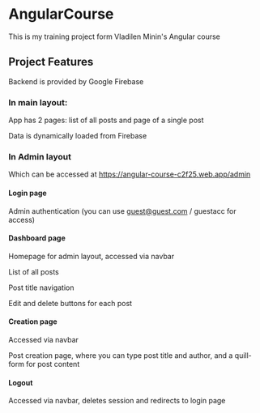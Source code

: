 # AngularCourse

This is my training project form Vladilen Minin's Angular course

## Project Features
Backend is provided by Google Firebase

### In main layout:
App has 2 pages: list of all posts and page of a single post

Data is dynamically loaded from Firebase

### In Admin layout
Which can be accessed at https://angular-course-c2f25.web.app/admin

#### Login page
Admin authentication (you can use guest@guest.com / guestacc for access)

#### Dashboard page

Homepage for admin layout, accessed via navbar

List of all posts

Post title navigation 

Edit and delete buttons for each post

#### Creation page

Accessed via navbar

Post creation page, where you can type post title and author, and a quill-form for post content

#### Logout

Accessed via navbar, deletes session and redirects to login page
